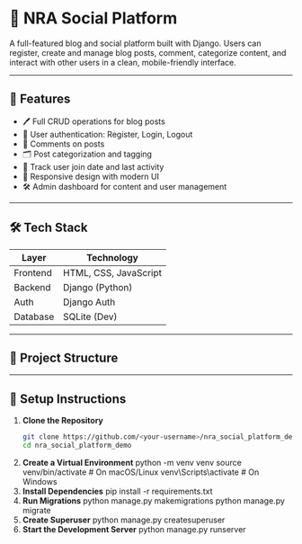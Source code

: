 # 🧠 NRA Social Platform

A full-featured blog and social platform built with Django. Users can register, create and manage blog posts, comment, categorize content, and interact with other users in a clean, mobile-friendly interface.

---

## 🚀 Features

- 🖊️ Full CRUD operations for blog posts
- 🔐 User authentication: Register, Login, Logout
- 💬 Comments on posts
- 🗂️ Post categorization and tagging
- 📅 Track user join date and last activity
- 📱 Responsive design with modern UI
- 🛠️ Admin dashboard for content and user management

---

## 🛠️ Tech Stack

| Layer       | Technology            |
|-------------|------------------------|
| Frontend    | HTML, CSS, JavaScript |
| Backend     | Django (Python)        |
| Auth        | Django Auth |
| Database    | SQLite (Dev) |


---

## 📂 Project Structure






---

## 🔧 Setup Instructions

1. **Clone the Repository**
   ```bash
   git clone https://github.com/<your-username>/nra_social_platform_demo.git
   cd nra_social_platform_demo
2. **Create a Virtual Environment**
   python -m venv venv
   source venv/bin/activate        # On macOS/Linux
   venv\Scripts\activate           # On Windows
3. **Install Dependencies**
   pip install -r requirements.txt
4. **Run Migrations**
   python manage.py makemigrations
   python manage.py migrate
5. **Create Superuser**
   python manage.py createsuperuser
6. **Start the Development Server**
   python manage.py runserver

